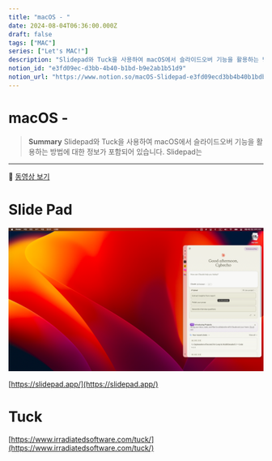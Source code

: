 ```yaml
---
title: "macOS - "
date: 2024-08-04T06:36:00.000Z
draft: false
tags: ["MAC"]
series: ["Let's MAC!"]
description: "Slidepad와 Tuck을 사용하여 macOS에서 슬라이드오버 기능을 활용하는 방법에 대한 정보가 포함되어 있습니다. Slidepad는 "
notion_id: "e3fd09ec-d3bb-4b40-b1bd-b9e2ab1b51d9"
notion_url: "https://www.notion.so/macOS-Slidepad-e3fd09ecd3bb4b40b1bdb9e2ab1b51d9"
---
```


# macOS - 

> **Summary**
> Slidepad와 Tuck을 사용하여 macOS에서 슬라이드오버 기능을 활용하는 방법에 대한 정보가 포함되어 있습니다. Slidepad는 

---

🎥 [동영상 보기](https://slidepad.app/SlidepadPromo2023.mp4)

# Slide Pad

![Image](image_f7969ff13db4.png)

[https://slidepad.app/](https://slidepad.app/)

# Tuck

[https://www.irradiatedsoftware.com/tuck/](https://www.irradiatedsoftware.com/tuck/)

